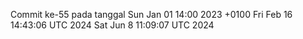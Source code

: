 Commit ke-55 pada tanggal Sun Jan 01 14:00 2023 +0100
Fri Feb 16 14:43:06 UTC 2024
Sat Jun  8 11:09:07 UTC 2024
